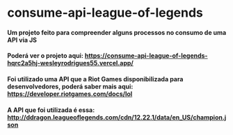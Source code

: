 # consume-api-league-of-legends

#### Um projeto feito para compreender alguns processos no consumo de uma API via JS
#### Poderá ver o projeto aqui: https://consume-api-league-of-legends-hqrc2a5hj-wesleyrodrigues55.vercel.app/

#### Foi utilizado uma API que a Riot Games disponibilizada para desenvolvedores, poderá saber mais aqui: https://developer.riotgames.com/docs/lol
#### A API que foi utilizada é essa: http://ddragon.leagueoflegends.com/cdn/12.22.1/data/en_US/champion.json


